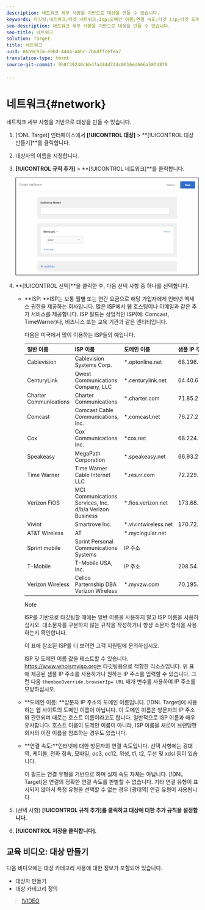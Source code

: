 ```yaml
---
description: 네트워크 세부 사항을 기반으로 대상을 만들 수 있습니다.
keywords: 타깃팅;네트워크;타겟 네트워크;isp;도메인 이름;연결 속도;타겟 isp;타겟 도메인 이름;타겟 연결 속도
seo-description: 네트워크 세부 사항을 기반으로 대상을 만들 수 있습니다.
seo-title: 네트워크
solution: Target
title: 네트워크
uuid: 06b9c92a-e9bd-4444-abbc-7b6dffcefea7
translation-type: tm+mt
source-git-commit: 9b8f39240cbbd7a494d74dc0016ed666a58fd870

---
```



# 네트워크{#network}

네트워크 세부 사항을 기반으로 대상을 만들 수 있습니다.

1. [!DNL Target] 인터페이스에서 **[!UICONTROL 대상]** &gt; **[!UICONTROL 대상 만들기]**를 클릭합니다.
1. 대상자의 이름을 지정합니다.
1. **[!UICONTROL 규칙 추가]** &gt; **[!UICONTROL 네트워크]**를 클릭합니다.

   ![](assets/target_network.png)

1. **[!UICONTROL 선택]**을 클릭한 후, 다음 선택 사항 중 하나를 선택합니다.

   * **ISP: **ISP는 보통 월별 또는 연간 요금으로 해당 가입자에게 인터넷 액세스 권한을 제공하는 회사입니다. 많은 ISP에서 웹 호스팅이나 이메일과 같은 추가 서비스를 제공합니다. ISP 필드는 상업적인 ISP(예: Comcast, TimeWarner)나, 비즈니스 또는 교육 기관과 같은 엔티티입니다.

      다음은 미국에서 많이 이용하는 ISP들의 예입니다.

      | 일반 이름 | ISP 이름 | 도메인 이름 | 샘플 IP 주소 |
      |---|---|---|---|
      | Cablevision | Cablevision Systems Corp. | *.optonline.net | 68.196.130.239 |
      | CenturyLink | Qwest Communications Company, LLC | *.centurylink.net | 64.40.65.0 |
      | Charter Communications | Charter Communications | *.charter.com | 71.85.225.124 |
      | Comcast | Comcast Cable Communications, Inc. | *.comcast.net | 76.27.24.28 |
      | Cox | Cox Communications Inc. | *cox.net | 68.224.174.22 |
      | Speakeasy | MegaPath Corporation | *.speakeasy.net | 66.93.240.0 |
      | Time Warner | Time Warner Cable Internet LLC | *.res.rr.com | 72.229.28.185 |
      | Verizon FiOS | MCI Communications Services, Inc. d/b/a Verizon Business | *.fios.verizon.net | 173.68.112.34 |
      | Vivint | Smartrove Inc. | *.vivintwireless.net | 170.72.26.105 |
      | AT&amp;T Wireless | AT | *.mycingular.net |  |
      | Sprint mobile | Sprint Personal Communications Systems | IP 주소 |  |
      | T-Mobile | T-Mobile USA, Inc. | IP 주소 | 208.54.86.0 |
      | Verizon Wireless | Cellco Parternship DBA Verizon Wireless | *.myvzw.com | 70.195.74.199 |

      >[!NOTE]
      >
      >ISP를 기반으로 타깃팅할 때에는 일반 이름을 사용하지 말고 ISP 이름을 사용하십시오. 대소문자를 구분하지 않는 규칙을 작성하거나 항상 소문자 형식을 사용하는지 확인합니다.

      이 표에 참조된 ISP를 더 보려면 고객 지원팀에 문의하십시오.

      ISP 및 도메인 이름 값을 테스트할 수 있습니다. [](https://www.whoismyisp.org)https://www.whoismyisp.org는 타깃팅용으로 적합한 리소스입니다. 위 표에 제공된 샘플 IP 주소를 사용하거나 원하는 IP 주소를 입력할 수 있습니다. 그런 다음 `themboxOverride.browserIp= URL` 매개 변수를 사용하여 IP 주소를 모방하십시오.

   * **도메인 이름: **방문자 IP 주소의 도메인 이름입니다. [!DNL Target]에 사용하는 웹 사이트의 도메인 이름이 아닙니다. 이 도메인 이름은 방문자의 IP 주소와 관련되며 때로는 호스트 이름이라고도 합니다. 일반적으로 ISP 이름과 매우 유사합니다. 호스트 이름이 도메인 이름이 아니라, ISP 이름을 새로이 브랜딩한 회사의 이전 이름을 참조하는 경우도 있습니다.
   * **연결 속도:**인터넷에 대한 방문자의 연결 속도입니다. 선택 사항에는 광대역, 케이블, 전화 접속, 모바일, oc3, oc12, 위성, t1, t2, 무선 및 xdsl 등이 있습니다.

      이 필드는 연결 유형을 기반으로 하며 실제 속도 자체는 아닙니다. [!DNL Target]은 연결의 정확한 연결 속도를 판별할 수 없습니다. 기타 연결 유형이 표시되지 않아서 특정 유형을 선택할 수 없는 경우 [광대역] 연결 유형이 사용됩니다.

1. (선택 사항) **[!UICONTROL 규칙 추가]를 클릭하고 대상에 대한 추가 규칙을 설정합니다.**
1. **[!UICONTROL 저장을 클릭합니다]**.

## 교육 비디오: 대상 만들기

다음 비디오에는 대상 카테고리 사용에 대한 정보가 포함되어 있습니다.

* 대상자 만들기
* 대상 카테고리 정의

>[!VIDEO](https://video.tv.adobe.com/v/17392)